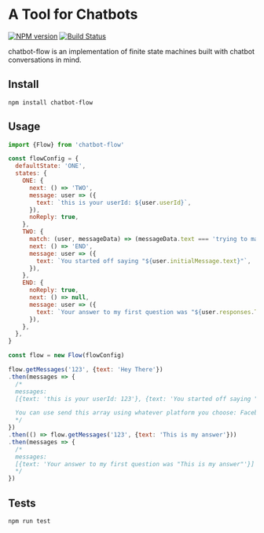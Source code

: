 # A Tool for Chatbots

[![NPM version](https://img.shields.io/npm/v/chatbot-flow.svg?style=flat)](https://www.npmjs.org/package/chatbot-flow)
[![Build Status](https://travis-ci.org/dsullivan7/chatbot-flow.svg?branch=master)](https://travis-ci.org/dsullivan7/chatbot-flow)

chatbot-flow is an implementation of finite state machines built with chatbot conversations in mind.

## Install
```
npm install chatbot-flow
```

## Usage
```javascript
import {Flow} from 'chatbot-flow'

const flowConfig = {
  defaultState: 'ONE',
  states: {
    ONE: {
      next: () => 'TWO',
      message: user => ({
        text: `this is your userId: ${user.userId}`,
      }),
      noReply: true,
    },
    TWO: {
      match: (user, messageData) => (messageData.text === 'trying to match something'),
      next: () => 'END',
      message: user => ({
        text: `You started off saying "${user.initialMessage.text}"`,
      }),
    },
    END: {
      noReply: true,
      next: () => null,
      message: user => ({
        text: `Your answer to my first question was "${user.responses.TWO.text}"`,
      }),
    },
  },
}

const flow = new Flow(flowConfig)

flow.getMessages('123', {text: 'Hey There'})
.then(messages => {
  /*
  messages:
  [{text: 'this is your userId: 123'}, {text: 'You started off saying "Hey There"'}]

  You can use send this array using whatever platform you choose: Facebook Messenger, Slack, etc...
  */
})
.then(() => flow.getMessages('123', {text: 'This is my answer'}))
.then(messages => {
  /*
  messages:
  [{text: 'Your answer to my first question was "This is my answer"'}]
  */
})
```

## Tests
```
npm run test
```